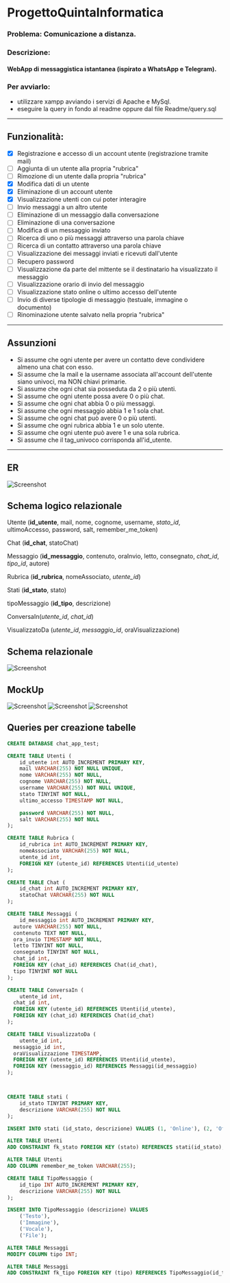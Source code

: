 # ProgettoQuintaInformatica

### Problema: Comunicazione a distanza.

### Descrizione:

#### WebApp di messaggistica istantanea (ispirato a WhatsApp e Telegram).

### Per avviarlo:

- utilizzare xampp avviando i servizi di Apache e MySql.
- eseguire la query in fondo al readme oppure dal file Readme/query.sql

---

## Funzionalità:

- [X] Registrazione e accesso di un account utente (registrazione tramite mail)
- [ ] Aggiunta di un utente alla propria "rubrica"
- [ ] Rimozione di un utente dalla propria "rubrica"
- [X] Modifica dati di un utente
- [X] Eliminazione di un account utente
- [X] Visualizzazione utenti con cui poter interagire
- [ ] Invio messaggi a un altro utente
- [ ] Eliminazione di un messaggio dalla conversazione
- [ ] Eliminazione di una conversazione
- [ ] Modifica di un messaggio inviato
- [ ] Ricerca di uno o più messaggi attraverso una parola chiave
- [ ] Ricerca di un contatto attraverso una parola chiave
- [ ] Visualizzazione dei messaggi inviati e ricevuti dall'utente
- [ ] Recupero password
- [ ] Visualizzazione da parte del mittente se il destinatario ha visualizzato il messaggio
- [ ] Visualizzazione orario di invio del messaggio
- [ ] Visualizzazione stato online o ultimo accesso dell'utente
- [ ] Invio di diverse tipologie di messaggio (testuale, immagine o documento)
- [ ] Rinominazione utente salvato nella propria "rubrica"

---

## Assunzioni

- Si assume che ogni utente per avere un contatto deve condividere almeno una chat con esso.
- Si assume che la mail e la username associata all'account dell'utente siano univoci, ma NON chiavi primarie.
- Si assume che ogni chat sia posseduta da 2 o più utenti.
- Si assume che ogni utente possa avere 0 o più chat.
- Si assume che ogni chat abbia 0 o più messaggi.
- Si assume che ogni messaggio abbia 1 e 1 sola chat.
- Si assume che ogni chat può avere 0 o più utenti.
- Si assume che ogni rubrica abbia 1 e un solo utente.
- Si assume che ogni utente può avere 1 e una sola rubrica.
- Si assume che il tag_univoco corrisponda all'id_utente.

---

## ER

![Screenshot](./Readme/ERChatApp.png)

## Schema logico relazionale

Utente (**id_utente**, mail, nome, cognome, username, *stato_id*, ultimoAccesso, password, salt, remember_me_token)

Chat (**id_chat**, statoChat)

Messaggio (**id_messaggio**, contenuto, oraInvio, letto, consegnato, *chat_id*, *tipo_id*, autore)

Rubrica (**id_rubrica**, nomeAssociato, *utente_id*)

Stati (**id_stato**, stato)

tipoMessaggio (**id_tipo**, descrizione)

ConversaIn(*utente_id*, *chat_id*)

VisualizzatoDa (*utente_id*, *messaggio_id*, oraVisualizzazione)

## Schema relazionale

![Screenshot](./Readme/SchemaRelazionale.png)

## MockUp

![Screenshot](./Readme/Slide1.jpg)
![Screenshot](./Readme/Slide2.PNG)
![Screenshot](./Readme/Slide3.PNG)

## Queries per creazione tabelle

```sql
CREATE DATABASE chat_app_test;

CREATE TABLE Utenti (
    id_utente int AUTO_INCREMENT PRIMARY KEY, 
    mail VARCHAR(255) NOT NULL UNIQUE,
    nome VARCHAR(255) NOT NULL,
    cognome VARCHAR(255) NOT NULL,
    username VARCHAR(255) NOT NULL UNIQUE,
    stato TINYINT NOT NULL,
    ultimo_accesso TIMESTAMP NOT NULL,

    password VARCHAR(255) NOT NULL,
    salt VARCHAR(255) NOT NULL
);

CREATE TABLE Rubrica (
    id_rubrica int AUTO_INCREMENT PRIMARY KEY,
    nomeAssociato VARCHAR(255) NOT NULL,
    utente_id int,
    FOREIGN KEY (utente_id) REFERENCES Utenti(id_utente)
);

CREATE TABLE Chat (
	id_chat int AUTO_INCREMENT PRIMARY KEY,
    statoChat VARCHAR(255) NOT NULL
);

CREATE TABLE Messaggi (
	id_messaggio int AUTO_INCREMENT PRIMARY KEY,
  autore VARCHAR(255) NOT NULL,
  contenuto TEXT NOT NULL,
  ora_invio TIMESTAMP NOT NULL,
  letto TINYINT NOT NULL,
  consegnato TINYINT NOT NULL,
  chat_id int,
  FOREIGN KEY (chat_id) REFERENCES Chat(id_chat),
  tipo TINYINT NOT NULL
);

CREATE TABLE ConversaIn (
	utente_id int,
  chat_id int,
  FOREIGN KEY (utente_id) REFERENCES Utenti(id_utente),
  FOREIGN KEY (chat_id) REFERENCES Chat(id_chat)
);

CREATE TABLE VisualizzatoDa (
	utente_id int,
  messaggio_id int,
  oraVisualizzazione TIMESTAMP,
  FOREIGN KEY (utente_id) REFERENCES Utenti(id_utente),
  FOREIGN KEY (messaggio_id) REFERENCES Messaggi(id_messaggio)
);



CREATE TABLE stati (
    id_stato TINYINT PRIMARY KEY,
    descrizione VARCHAR(255) NOT NULL
);

INSERT INTO stati (id_stato, descrizione) VALUES (1, 'Online'), (2, 'Offline');

ALTER TABLE Utenti
ADD CONSTRAINT fk_stato FOREIGN KEY (stato) REFERENCES stati(id_stato);

ALTER TABLE Utenti
ADD COLUMN remember_me_token VARCHAR(255);

CREATE TABLE TipoMessaggio (
    id_tipo INT AUTO_INCREMENT PRIMARY KEY,
    descrizione VARCHAR(255) NOT NULL
);

INSERT INTO TipoMessaggio (descrizione) VALUES
    ('Testo'),
    ('Immagine'),
    ('Vocale'),
    ('File');

ALTER TABLE Messaggi
MODIFY COLUMN tipo INT;

ALTER TABLE Messaggi
ADD CONSTRAINT fk_tipo FOREIGN KEY (tipo) REFERENCES TipoMessaggio(id_tipo);
```
